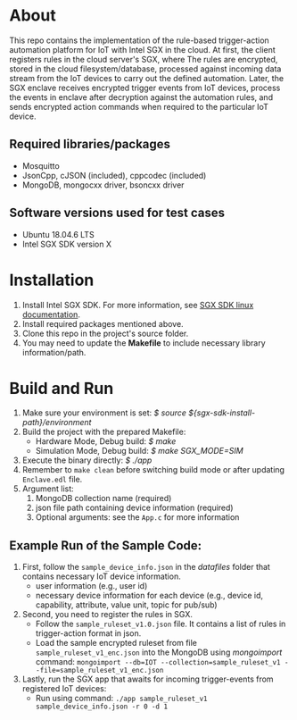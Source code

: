 # About #
This repo contains the implementation of the rule-based trigger-action automation platform for IoT with Intel SGX in the cloud.
At first, the client registers rules in the cloud server's SGX, where The rules are encrypted, stored in the cloud filesystem/database, processed against incoming data stream from the IoT devices to carry out the defined automation.
Later, the SGX enclave receives encrypted trigger events from IoT devices, process the events in enclave after decryption against the automation rules, and sends encrypted action commands when required to the particular IoT device.


## Required libraries/packages
- Mosquitto
- JsonCpp, cJSON (included), cppcodec (included)
- MongoDB, mongocxx driver, bsoncxx driver


## Software versions used for test cases
- Ubuntu 18.04.6 LTS
- Intel SGX SDK version X


# Installation #
1. Install Intel SGX SDK. For more information, see [SGX SDK linux documentation](https://github.com/intel/linux-sgx).
2. Install required packages mentioned above.
3. Clone this repo in the project's source folder.
4. You may need to update the **Makefile** to include necessary library information/path.


# Build and Run #
1. Make sure your environment is set: *$ source ${sgx-sdk-install-path}/environment*
2. Build the project with the prepared Makefile:
    - Hardware Mode, Debug build: *$ make*
    - Simulation Mode, Debug build: *$ make SGX_MODE=SIM*
3. Execute the binary directly: *$ ./app <argument lists>*
4. Remember to `make clean` before switching build mode or after updating `Enclave.edl` file.
5. Argument list:
   1. MongoDB collection name (required)
   2. json file path containing device information (required)
   3. Optional arguments: see the `App.c` for more information


## Example Run of the Sample Code:

1.  First, follow the `sample_device_info.json` in the *datafiles* folder that contains necessary IoT device information.
    - user information (e.g., user id) 
	- necessary device information for each device (e.g., device id, capability, attribute, value unit, topic for pub/sub)
3. Second, you need to register the rules in SGX.
    - Follow the `sample_ruleset_v1.0.json` file. It contains a list of rules in trigger-action format in json.
    - Load the sample encrypted ruleset from file `sample_ruleset_v1_enc.json` into the MongoDB using *mongoimport* command:
      `mongoimport --db=IOT --collection=sample_ruleset_v1 --file=sample_ruleset_v1_enc.json`
4. Lastly, run the SGX app that awaits for incoming trigger-events from registered IoT devices:
    - Run using command: `./app sample_ruleset_v1 sample_device_info.json -r 0 -d 1`
